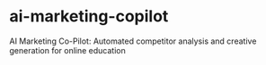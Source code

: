 # ai-marketing-copilot
AI Marketing Co-Pilot: Automated competitor analysis and creative generation for online education

